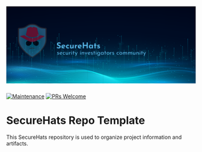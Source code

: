 ![logo](https://raw.githubusercontent.com/SecureHats/SecureHacks/main/media/sh-banners.png)
=========
[![Maintenance](https://img.shields.io/maintenance/yes/2022.svg?style=flat-square)]()
[![PRs Welcome](https://img.shields.io/badge/PRs-welcome-brightgreen.svg?style=flat-square)](http://makeapullrequest.com)
# SecureHats Repo Template

This SecureHats repository is used to organize project information and artifacts. 
